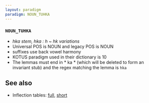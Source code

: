 ```yaml
---
layout: paradigm
paradigm: NOUN_TUHKA
---
```

### ` NOUN_TUHKA `

* _hka stem, hka : h ~ hk variations_
* Universal POS is NOUN and legacy POS is NOUN
* suffixes use back vowel harmony
* KOTUS paradigm used in their dictionary is 10
* The lemmas must end in * ka * (which will be deleted to form an invariant stub) and the regex matching the lemma is ` hka `

## See also

* Inflection tables: [full](gen/T/tuhka.html), [short](gen/T/tuhka_wikt.html)

